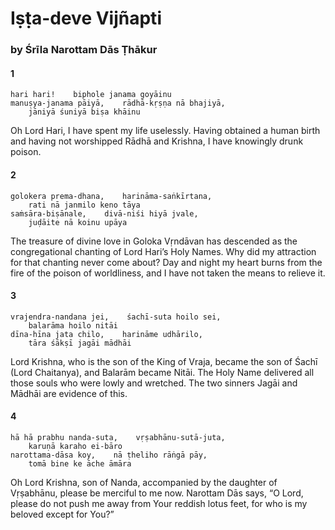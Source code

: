 # Iṣṭa-deve Vijñapti

### by Śrīla Narottam Dās Ṭhākur

#### 1

    hari hari!    biphole janama goyāinu
    manuṣya-janama pāiyā,    rādhā-kṛṣṇa nā bhajiyā,
        jāniyā śuniyā biṣa khāinu

Oh Lord Hari, I have spent my life uselessly. Having obtained a human birth and having not worshipped Rādhā and Krishna, I have knowingly drunk poison.

#### 2

    golokera prema-dhana,    harināma-saṅkīrtana,
        rati nā janmilo keno tāya
    saṁsāra-biṣānale,    divā-niśi hiyā jvale,
        juḍāite nā koinu upāya

The treasure of divine love in Goloka Vṛndāvan has descended as the congregational chanting of Lord Hari’s Holy Names. Why did my attraction for that chanting never come about? Day and night my heart burns from the fire of the poison of worldliness, and I have not taken the means to relieve it.

#### 3

    vrajendra-nandana jei,    śachī-suta hoilo sei,
        balarāma hoilo nitāi
    dīna-hīna jata chilo,    harināme udhārilo,
        tāra śākṣī jagāi mādhāi

Lord Krishna, who is the son of the King of Vraja, became the son of Śachī (Lord Chaitanya), and Balarām became Nitāi. The Holy Name delivered all those souls who were lowly and wretched. The two sinners Jagāi and Mādhāi are evidence of this.

#### 4

    hā hā prabhu nanda-suta,    vṛṣabhānu-sutā-juta,
        karuṇā karaho ei-bāro
    narottama-dāsa koy,    nā ṭheliho rāṅgā pāy,
        tomā bine ke āche āmāra

Oh Lord Krishna, son of Nanda, accompanied by the daughter of Vṛṣabhānu, please be merciful to me now. Narottam Dās says, “O Lord, please do not push me away from Your reddish lotus feet, for who is my beloved except for You?”

